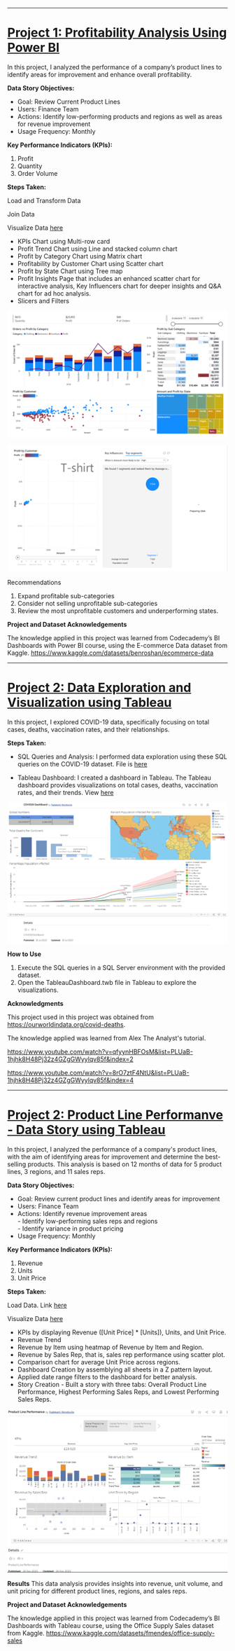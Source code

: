 <hr>

# [Project 1: Profitability Analysis Using Power BI](https://drive.google.com/file/d/1IppUJsQNDVFO0C9AyMTPv-eQPmuG0Ixy/view?usp=sharing)

In this project, I analyzed the performance of a company’s product lines to identify areas for improvement and enhance overall profitability.

**Data Story Objectives:**

*  Goal: Review Current Product Lines
*  Users: Finance Team
*  Actions: Identify low-performing products and regions as well as areas for revenue improvement
*  Usage Frequency: Monthly

**Key Performance Indicators (KPIs):**
1.	Profit
2.	Quantity
3.	Order Volume

**Steps Taken:**

Load and Transform Data

Join Data

Visualize Data [here](https://drive.google.com/file/d/12Jvf1eskCjuLvB2J1vkahYhX2r-jAz9f/view?usp=sharing)
*  KPIs Chart using Multi-row card
*  Profit Trend Chart using Line and stacked column chart
*  Profit by Category Chart using Matrix chart
*  Profitability by Customer Chart using Scatter chart
*  Profit by State Chart using Tree map
*  Profit Insights Page that includes an enhanced scatter chart for interactive analysis, Key Influencers chart for deeper insights and Q&A chart for ad hoc analysis.
*  Slicers and Filters

 ![image 1](Images/analysis.png)
 
 ![image 2](Images/insight.png)


Recommendations
1.	Expand profitable sub-categories
2.	Consider not selling unprofitable sub-categories
3.  Review the most unprofitable customers and underperforming states.

**Project and Dataset Acknowledgements**

The knowledge applied in this project was learned from Codecademy’s BI Dashboards with Power BI course, using the E-commerce Data dataset from Kaggle. https://www.kaggle.com/datasets/benroshan/ecommerce-data

<hr>

# [Project 2: Data Exploration and Visualization using Tableau](https://public.tableau.com/app/profile/fadekemi.akinduyile/viz/COVID19DashBoard_16897023854090/Dashboard1)

In this project, I explored COVID-19 data, specifically focusing on total cases, deaths, vaccination rates, and their relationships.

**Steps Taken:**

* SQL Queries and Analysis: I performed data exploration using these SQL queries on the COVID-19 dataset. File is [here](https://github.com/FadekemiAkinduyile/SQL-Data-Projects/blob/main/SQLQuery%20-%20COVID19%20Project.sql)

* Tableau Dashboard: I created a dashboard in Tableau. The Tableau dashboard provides visualizations on total cases, deaths, vaccination rates, and their trends. View [here](https://public.tableau.com/app/profile/fadekemi.akinduyile/viz/COVID19DashBoard_16897023854090/Dashboard1)

![image](Images/covid.png)

**How to Use**

1. Execute the SQL queries in a SQL Server environment with the provided dataset.
2. Open the TableauDashboard.twb file in Tableau to explore the visualizations.

**Acknowledgments**

This project used in this project was obtained from https://ourworldindata.org/covid-deaths.

The knowledge applied was learned from Alex The Analyst's tutorial.

https://www.youtube.com/watch?v=qfyynHBFOsM&list=PLUaB-1hjhk8H48Pj32z4GZgGWyylqv85f&index=2

https://www.youtube.com/watch?v=8rO7ztF4NtU&list=PLUaB-1hjhk8H48Pj32z4GZgGWyylqv85f&index=4

<hr>

# [Project 2: Product Line Performanve - Data Story using Tableau](https://public.tableau.com/app/profile/fadekemi.akinduyile/viz/ProductLinePerformance_17010292790450/ProductLinePerformance)

In this project, I analyzed the performance of a company's product lines, with the aim of identifying areas for improvement and determine the best-selling products. This analysis is based on 12 months of data for 5 product lines, 3 regions, and 11 sales reps.

**Data Story Objectives:**

*  Goal: Review current product lines and identify areas for improvement
*  Users: Finance Team
*  Actions: Identify revenue improvement areas<br> - Identify low-performing sales reps and regions<br> - Identify variance in product pricing
*  Usage Frequency: Monthly

**Key Performance Indicators (KPIs):**
1.	Revenue
2.	Units
3.	Unit Price

**Steps Taken:**

Load Data. Link [here](https://www.kaggle.com/datasets/fmendes/office-supply-sales)

Visualize Data [here](https://public.tableau.com/app/profile/fadekemi.akinduyile/viz/ProductLinePerformance_17010292790450/ProductLinePerformance)
* KPIs by displaying Revenue ([Unit Price] * [Units]), Units, and Unit Price.
* Revenue Trend
* Revenue by Item using heatmap of Revenue by Item and Region.
* Revenue by Sales Rep, that is, sales rep performance using scatter plot.
* Comparison chart for average Unit Price across regions.
* Dashboard Creation by assemblying all sheets in a Z pattern layout.
* Applied date range filters to the dashboard for better analysis.
* Story Creation - Built a story with three tabs: Overall Product Line Performance, Highest Performing Sales Reps, and Lowest Performing Sales Reps.

![image](Images/performance.png)

**Results**
This data analysis provides insights into revenue, unit volume, and unit pricing for different product lines, regions, and sales reps.

**Project and Dataset Acknowledgements**

The knowledge applied in this project was learned from Codecademy’s BI Dashboards with Tableau course, using the Office Supply Sales dataset from Kaggle. https://www.kaggle.com/datasets/fmendes/office-supply-sales



















